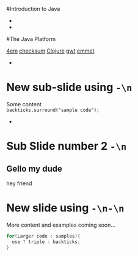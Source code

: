 #Introduction to Java


-
-
#The Java Platform

[4em](https://www.w3schools.com/CSSref/css_units.asp) [checksum](https://en.wikipedia.org/wiki/Checksum) [Clojure](https://clojure.org/) [gwt](http://www.gwtproject.org/) [emmet](http://emmet.io/)

-
# New sub-slide using `-\n`

Some content  
`backticks.surround("sample code");`


-

# Sub Slide number 2 `-\n`
Gello my dude
-
hey friend 
 
# New slide using `-\n-\n`

More content and examples coming soon...

```Java
for(Larger code : samples){
  use ? triple : backticks;
}
```
